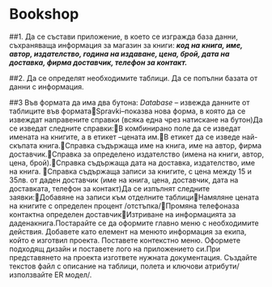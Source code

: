 ﻿# Bookshop
 
 ##1.
Да се състави приложение, в което се изгражда база данни, съхраняваща информация за магазин за книги:
**_код на книга, име, автор, издателство, година на издаване, цена, брой, дата на доставка, фирма доставчик, телефон за контакт._**

##2.
Да се определят необходимите таблици. Да се попълни базата от данни с информация. 

##3
Във формата да има два бутона:
*Database* – извежда данните от таблиците във форматаSpravki–показва нова форма, в която да се извеждат направените справки (всяка една чрез натискане на бутон)Да се изведат следните справки:В комбинирано поле да се изведат имената на книгите, а в етикет –цената им.В етикет да се изведе най-скъпата книга.Справка съдържаща  име на книга, име на автор, фирма доставчик.Справка за определено издателство (имена на книги, автор, цена, брой).Справка съдържаща дата на доставка, издателство, име на книга. Справка съдържаща записи за книгите, с цена между 15 и 35лв. от даден доставчик (име на книга, цена, доставчик, дата на доставката, телефон за контакт)Да се изпълнят следните заявки:Добавяне на записи към отделните таблициНамяляне цената на книгите с определен процент /отстъпка/Промяна телефоназа контактна определен доставчикИзтриване на информацията за даденакнига.Постарайте се да оформите главно меню с необходимите действия. Добавете като елемент на менюто информация за екипа,  който  е  изготвил  проекта.  Поставете  контекстно  меню.  Оформете  подходящ  дизайн  и  поставете  лого  на приложението си.При представянето на проекта изгответе нужната документация. Създайте текстов файл с описание на таблици, полета и ключови атрибути/използвайте ER модел/. 
